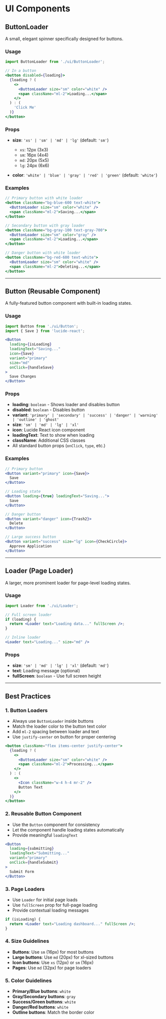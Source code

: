 # UI Components

## ButtonLoader

A small, elegant spinner specifically designed for buttons.

### Usage

```jsx
import ButtonLoader from './ui/ButtonLoader';

// In a button
<button disabled={loading}>
  {loading ? (
    <>
      <ButtonLoader size="sm" color="white" />
      <span className="ml-2">Loading...</span>
    </>
  ) : (
    'Click Me'
  )}
</button>
```

### Props

- **size**: `'xs' | 'sm' | 'md' | 'lg'` (default: `'sm'`)
  - `xs`: 12px (3x3)
  - `sm`: 16px (4x4)
  - `md`: 20px (5x5)
  - `lg`: 24px (6x6)

- **color**: `'white' | 'blue' | 'gray' | 'red' | 'green'` (default: `'white'`)

### Examples

```jsx
// Primary button with white loader
<button className="bg-blue-600 text-white">
  <ButtonLoader size="sm" color="white" />
  <span className="ml-2">Saving...</span>
</button>

// Secondary button with gray loader
<button className="bg-gray-100 text-gray-700">
  <ButtonLoader size="sm" color="gray" />
  <span className="ml-2">Loading...</span>
</button>

// Danger button with white loader
<button className="bg-red-600 text-white">
  <ButtonLoader size="sm" color="white" />
  <span className="ml-2">Deleting...</span>
</button>
```

---

## Button (Reusable Component)

A fully-featured button component with built-in loading states.

### Usage

```jsx
import Button from './ui/Button';
import { Save } from 'lucide-react';

<Button 
  loading={isLoading}
  loadingText="Saving..."
  icon={Save}
  variant="primary"
  size="md"
  onClick={handleSave}
>
  Save Changes
</Button>
```

### Props

- **loading**: `boolean` - Shows loader and disables button
- **disabled**: `boolean` - Disables button
- **variant**: `'primary' | 'secondary' | 'success' | 'danger' | 'warning' | 'outline' | 'ghost'`
- **size**: `'sm' | 'md' | 'lg' | 'xl'`
- **icon**: Lucide React icon component
- **loadingText**: Text to show when loading
- **className**: Additional CSS classes
- All standard button props (`onClick`, `type`, etc.)

### Examples

```jsx
// Primary button
<Button variant="primary" icon={Save}>
  Save
</Button>

// Loading state
<Button loading={true} loadingText="Saving...">
  Save
</Button>

// Danger button
<Button variant="danger" icon={Trash2}>
  Delete
</Button>

// Large success button
<Button variant="success" size="lg" icon={CheckCircle}>
  Approve Application
</Button>
```

---

## Loader (Page Loader)

A larger, more prominent loader for page-level loading states.

### Usage

```jsx
import Loader from './ui/Loader';

// Full screen loader
if (loading) {
  return <Loader text="Loading data..." fullScreen />;
}

// Inline loader
<Loader text="Loading..." size="md" />
```

### Props

- **size**: `'sm' | 'md' | 'lg' | 'xl'` (default: `'md'`)
- **text**: Loading message (optional)
- **fullScreen**: `boolean` - Use full screen height

---

## Best Practices

### 1. Button Loaders
- Always use `ButtonLoader` inside buttons
- Match the loader color to the button text color
- Add `ml-2` spacing between loader and text
- Use `justify-center` on button for proper centering

```jsx
<button className="flex items-center justify-center">
  {loading ? (
    <>
      <ButtonLoader size="sm" color="white" />
      <span className="ml-2">Processing...</span>
    </>
  ) : (
    <>
      <Icon className="w-4 h-4 mr-2" />
      Button Text
    </>
  )}
</button>
```

### 2. Reusable Button Component
- Use the `Button` component for consistency
- Let the component handle loading states automatically
- Provide meaningful `loadingText`

```jsx
<Button
  loading={submitting}
  loadingText="Submitting..."
  variant="primary"
  onClick={handleSubmit}
>
  Submit Form
</Button>
```

### 3. Page Loaders
- Use `Loader` for initial page loads
- Use `fullScreen` prop for full-page loading
- Provide contextual loading messages

```jsx
if (isLoading) {
  return <Loader text="Loading dashboard..." fullScreen />;
}
```

### 4. Size Guidelines
- **Buttons**: Use `sm` (16px) for most buttons
- **Large buttons**: Use `md` (20px) for xl-sized buttons
- **Icon buttons**: Use `xs` (12px) or `sm` (16px)
- **Pages**: Use `md` (32px) for page loaders

### 5. Color Guidelines
- **Primary/Blue buttons**: `white`
- **Gray/Secondary buttons**: `gray`
- **Success/Green buttons**: `white`
- **Danger/Red buttons**: `white`
- **Outline buttons**: Match the border color

